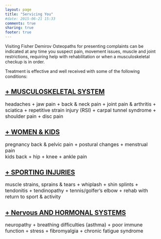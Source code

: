 ```yaml
---
layout: page
title: "Servicing You"
#date: 2015-06-21 15:33
comments: true
sharing: true
footer: true
---
```

<p>Visiting Fisher Demirov Osteopaths for presenting complaints can be indicated at any time you suspect pain, movement issues, muscle and joint restrictions, requiring help with rehabilitation or when a musculoskeletal checkup is in order.</p>
<p>Treatment is effective and well received with some of the following conditions:</p>
<h2 class="acc_trigger"><a class="trigger" href="index.html@p=19.html#">+ MUSCULOSKELETAL SYSTEM</a></h2>
<span style=" font-size:14px !important;"><p><span style="font-size: medium;">headaches + jaw pain + back &amp; neck pain + joint pain &amp; arthritis + sciatica + repetitive strain injury (RSI) + carpal tunnel syndrome + shoulder pain + disc pain</span></p>
</span>
<h2 class="acc_trigger"><a class="trigger" href="index.html@p=19.html#">+ WOMEN & KIDS</a></h2>
<span style=" font-size:14px !important;"><p><span style="font-size: medium;">pregnancy back &amp; pelvic pain + postural changes + menstrual pain<br />
kids back + hip + knee + ankle pain</span></p>
<h2 class="acc_trigger"><a class="trigger" href="index.html@p=19.html#">+ SPORTING INJURIES</a></h2>
<span style=" font-size:14px !important;"><p><span style="font-size: medium;">muscle strains, sprains &amp; tears + whiplash + shin splints + tendonitis + tendinopathy + tennis/golfer&#8217;s elbow + rehab with return to sport &amp; activity</span></p>
</span>
<h2 class="acc_trigger"><a class="trigger" href="index.html@p=19.html#">+ Nervous AND HORMONAL SYSTEMS</a></h2>
<span style=" font-size:14px !important;"><p><span style="font-size: medium;">neuropathy + breathing difficulties (asthma) + poor immune function + stress + fibromyalgia + chronic fatigue syndrome</span></p>
</span>

